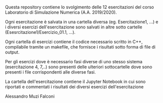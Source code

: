 Questa repository contiene lo svolgimento delle 12 esercitazioni del corso Laboratorio di Simulazione Numerica (A.A. 2019/2020).

Ogni esercitazione è salvata in una cartella diversa (eg. Esercitazione1, ...) e i diversi esercizi dell'esercitazione sono salvati in altre sotto cartelle (Esesrcitazione1/Esercizio_01.1, ...).

Ogni cartella di esercizi contiene il codice necessario scritto in C++, compilabile tramite un makefile, che fornisce i risultati sotto forma di file di output. 

Per gli esercizi dove è necessario fasi diverse di uno stesso sistema (esercitazione 4, 7,..) sono presenti delle ulteriori sottocartelle dove sono presenti i file corrispondenti alle diverse fasi.

La cartella dell'esercitazione contiene il Jupyter Notebook in cui sono riportati e commentati i risultati dei diversi esercizi dell'esercitazione

Alessandro Muzi Falconi
